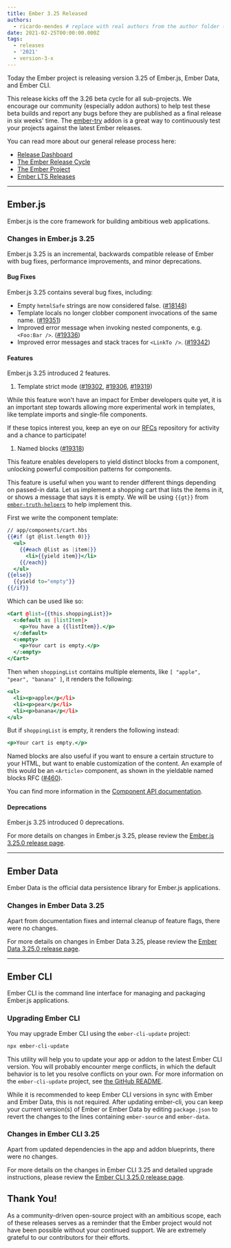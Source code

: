 ```yaml
---
title: Ember 3.25 Released
authors:
  - ricardo-mendes # replace with real authors from the author folder (add yourself if you're not there)
date: 2021-02-25T00:00:00.000Z
tags:
  - releases
  - '2021'
  - version-3-x
---
```


Today the Ember project is releasing version 3.25 of Ember.js, Ember Data, and Ember CLI. <!-- Block start: Uncomment if an LTS candidate --><!--This release of Ember.js is an LTS (Long Term Support) candidate. LTS candidates prioritize stability over the addition of new features, and have an extended support schedule.--><!-- Block end -->

This release kicks off the 3.26 beta cycle for all sub-projects. We encourage our community (especially addon authors) to help test these beta builds and report any bugs before they are published as a final release in six weeks' time. The [ember-try](https://github.com/ember-cli/ember-try) addon is a great way to continuously test your projects against the latest Ember releases.

You can read more about our general release process here:

- [Release Dashboard](http://emberjs.com/releases/)
- [The Ember Release Cycle](https://blog.emberjs.com/new-ember-release-process/)
- [The Ember Project](https://blog.emberjs.com/ember-project-at-2-0/)
- [Ember LTS Releases](https://blog.emberjs.com/announcing-embers-first-lts/)

---

## Ember.js

Ember.js is the core framework for building ambitious web applications.

### Changes in Ember.js 3.25

Ember.js 3.25 is an incremental, backwards compatible release of Ember with bug fixes, performance improvements, and minor deprecations.

#### Bug Fixes

Ember.js 3.25 contains several bug fixes, including:

- Empty `hmtmlSafe` strings are now considered false. ([#18148](https://github.com/emberjs/ember.js/pull/18148))
- Template locals no longer clobber component invocations of the same name. ([#19351](https://github.com/emberjs/ember.js/pull/19351))
- Improved error message when invoking nested components, e.g. `<Foo:Bar />`. ([#19336](https://github.com/emberjs/ember.js/pull/19336))
- Improved error messages and stack traces for `<LinkTo />`. ([#19342](https://github.com/emberjs/ember.js/pull/19342))

#### Features

Ember.js 3.25 introduced 2 features.

1. Template strict mode ([#19302](https://github.com/emberjs/ember.js/pull/19302), [#19306](https://github.com/emberjs/ember.js/pull/19306), [#19319](https://github.com/emberjs/ember.js/pull/19319))

While this feature won't have an impact for Ember developers quite yet, it is an important step towards allowing more experimental work in templates, like template imports and single-file components.

If these topics interest you, keep an eye on our [RFCs](https://github.com/emberjs/rfcs) repository for activity and a chance to participate!

1. Named blocks ([#19318](https://github.com/emberjs/ember.js/pull/19318))

This feature enables developers to yield distinct blocks from a component, unlocking powerful composition patterns for components.

This feature is useful when you want to render different things depending on passed-in data.
Let us implement a shopping cart that lists the items in it, or shows a message that says it is empty.
We will be using `{{gt}}` from [`ember-truth-helpers`](https://emberobserver.com/addons/ember-truth-helpers) to help implement this.

First we write the component template:

```handlebars
// app/components/cart.hbs
{{#if (gt @list.length 0)}}
  <ul>
    {{#each @list as |item|}}
      <li>{{yield item}}</li>
    {{/each}}
  </ul>
{{else}}
  {{yield to="empty"}}
{{/if}}
```

Which can be used like so:

```handlebars
<Cart @list={{this.shoppingList}}>
  <:default as |listItem|>
    <p>You have a {{listItem}}.</p>
  </:default>
  <:empty>
    <p>Your cart is empty.</p>
  </:empty>
</Cart>
```

Then when `shoppingList` contains multiple elements, like `[ "apple", "pear", "banana" ]`, it renders the following:

```handlebars
<ul>
  <li><p>apple</p</li>
  <li><p>pear</p</li>
  <li><p>banana</p</li>
</ul>
```

But if `shoppingList` is empty, it renders the following instead:

```handlebars
<p>Your cart is empty.</p>
```

Named blocks are also useful if you want to ensure a certain structure to your HTML, but want to enable customization of the content.
An example of this would be an `<Article>` component, as shown in the yieldable named blocks RFC ([#460](https://emberjs.github.io/rfcs/0460-yieldable-named-blocks.html#detailed-design)).

You can find more information in the [Component API documentation](https://api.emberjs.com/ember/3.25/modules/@glimmer%2Fcomponent).

#### Deprecations

Ember.js 3.25 introduced 0 deprecations.

For more details on changes in Ember.js 3.25, please review the [Ember.js 3.25.0 release page](https://github.com/emberjs/ember.js/releases/tag/v3.25.0).

---

## Ember Data

Ember Data is the official data persistence library for Ember.js applications.

### Changes in Ember Data 3.25

Apart from documentation fixes and internal cleanup of feature flags, there were no changes.

For more details on changes in Ember Data 3.25, please review the
[Ember Data 3.25.0 release page](https://github.com/emberjs/data/releases/tag/v3.25.0).

---

## Ember CLI

Ember CLI is the command line interface for managing and packaging Ember.js applications.

### Upgrading Ember CLI

You may upgrade Ember CLI using the `ember-cli-update` project:

```bash
npx ember-cli-update
```

This utility will help you to update your app or addon to the latest Ember CLI version. You will probably encounter merge conflicts, in which the default behavior is to let you resolve conflicts on your own. For more information on the `ember-cli-update` project, see [the GitHub README](https://github.com/ember-cli/ember-cli-update).

While it is recommended to keep Ember CLI versions in sync with Ember and Ember Data, this is not required. After updating ember-cli, you can keep your current version(s) of Ember or Ember Data by editing `package.json` to revert the changes to the lines containing `ember-source` and `ember-data`.

### Changes in Ember CLI 3.25

Apart from updated dependencies in the app and addon blueprints, there were no changes.

For more details on the changes in Ember CLI 3.25 and detailed upgrade
instructions, please review the [Ember CLI 3.25.0 release page](https://github.com/ember-cli/ember-cli/releases/tag/v3.25.0).

## Thank You!

As a community-driven open-source project with an ambitious scope, each of these releases serves as a reminder that the Ember project would not have been possible without your continued support. We are extremely grateful to our contributors for their efforts.
